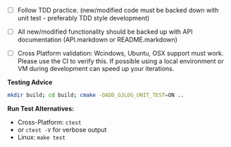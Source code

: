 - [ ] Follow TDD practice. (new/modified code must be backed down with unit test - preferably TDD style development)
- [ ] All new/modified functionality should be backed up with API documentation (API.markdown or README.markdown)
- [ ] Cross Platform validation: Wcindows, Ubuntu, OSX support must work. Please use the CI to verify this. If possible using a local environment or VM during development can speed up your iterations. 


**Testing Advice**
```bash 
mkdir build; cd build; cmake -DADD_G3LOG_UNIT_TEST=ON ..
```

**Run Test Alternatives:** 
- Cross-Platform: `ctest`
- or `ctest -V` for verbose output
- Linux: `make test`
